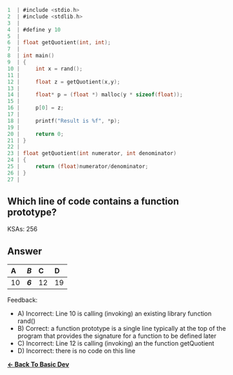 ```c
1  | #include <stdio.h>
2  | #include <stdlib.h>
3  | 
4  | #define y 10
5  | 
6  | float getQuotient(int, int);
7  | 
8  | int main()
9  | {
10 |     int x = rand();
11 | 
12 |     float z = getQuotient(x,y);
13 |     
14 |     float* p = (float *) malloc(y * sizeof(float));
15 |     
16 |     p[0] = z;
17 |     
18 |     printf("Result is %f", *p);
19 |     
20 |     return 0;
21 | }
22 | 
23 | float getQuotient(int numerator, int denominator)
24 | {
25 |     return (float)numerator/denominator;
26 | }
27 | 
```

## Which line of code contains a function prototype?

KSAs: 256

## Answer
| A | ***B*** | C | D |
| :--- | :--- | :--- | :--- |
| 10 | ***6*** | 12 | 19 |


Feedback:

- A) Incorrect: Line 10 is calling (invoking) an existing library function rand()
- B) Correct: a function prototype is a single line typically at the top of the program that provides the signature for a function to be defined later
- C) Incorrect: Line 12 is calling (invoking) an the function getQuotient
- D) Incorrect: there is no code on this line

[**<- Back To Basic Dev**](../../../../Basic_Dev.md)

